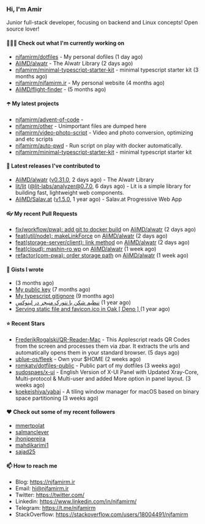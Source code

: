 ### Hi, I'm Amir

Junior full-stack developer, focusing on backend and Linux concepts!
Open source lover!

#### 👨🏻‍💻 Check out what I'm currently working on

- [njfamirm/dotfiles](https://github.com/njfamirm/dotfiles) - My personal dofiles (1 day ago)
- [AliMD/alwatr](https://github.com/AliMD/alwatr) - The Alwatr Library (2 days ago)
- [njfamirm/minimal-typescript-starter-kit](https://github.com/njfamirm/minimal-typescript-starter-kit) - minimal typescript starter kit (3 months ago)
- [njfamirm/njfamirm.ir](https://github.com/njfamirm/njfamirm.ir) - My personal website (4 months ago)
- [AliMD/flight-finder](https://github.com/AliMD/flight-finder) -  (5 months ago)

#### ☂️ My latest projects

- [njfamirm/advent-of-code](https://github.com/njfamirm/advent-of-code) - 
- [njfamirm/other](https://github.com/njfamirm/other) - Unimportant files are dumped here
- [njfamirm/video-photo-script](https://github.com/njfamirm/video-photo-script) - Video and photo conversion, optimizing and etc scripts
- [njfamirm/auto-pwd](https://github.com/njfamirm/auto-pwd) - Run script on play with docker automatically.
- [njfamirm/minimal-typescript-starter-kit](https://github.com/njfamirm/minimal-typescript-starter-kit) - minimal typescript starter kit

#### 🎉 Latest releases I've contributed to

- [AliMD/alwatr](https://github.com/AliMD/alwatr) ([v0.31.0](https://github.com/AliMD/alwatr/releases/tag/v0.31.0), 2 days ago) - The Alwatr Library
- [lit/lit](https://github.com/lit/lit) ([@lit-labs/analyzer@0.7.0](https://github.com/lit/lit/releases/tag/%40lit-labs/analyzer%400.7.0), 6 days ago) - Lit is a simple library for building fast, lightweight web components.
- [AliMD/Salav.at](https://github.com/AliMD/Salav.at) ([v1.5.0](https://github.com/AliMD/Salav.at/releases/tag/v1.5.0), 1 year ago) - Salav.at Progressive Web App

#### 👓 My recent Pull Requests

- [fix(workflow/pwa): add git to docker build](https://github.com/AliMD/alwatr/pull/1132) on [AliMD/alwatr](https://github.com/AliMD/alwatr) (2 days ago)
- [feat(util/node): makeLinkForce](https://github.com/AliMD/alwatr/pull/1128) on [AliMD/alwatr](https://github.com/AliMD/alwatr) (2 days ago)
- [feat(storage-server/client): link method](https://github.com/AliMD/alwatr/pull/1126) on [AliMD/alwatr](https://github.com/AliMD/alwatr) (2 days ago)
- [feat(cloud): mashin-ro wp](https://github.com/AliMD/alwatr/pull/1110) on [AliMD/alwatr](https://github.com/AliMD/alwatr) (1 week ago)
- [refactor(com-pwa): order storage path](https://github.com/AliMD/alwatr/pull/1109) on [AliMD/alwatr](https://github.com/AliMD/alwatr) (1 week ago)

#### 📓 Gists I wrote

- [](https://gist.github.com/022d07ecd84e69ad31ef0bcd32d86b59) (3 months ago)
- [My public key](https://gist.github.com/879f720c9ca74a0934ce571b7285ed34) (7 months ago)
- [My typescript gitignore](https://gist.github.com/6a40b1912daab3f91a02a7b53f3f76c3) (9 months ago)
- [تنظیم شکن با نتورک منیجر در لینوکس](https://gist.github.com/cc40c344e89bdcdf77085cbf1fc05162) (1 year ago)
- [Serving static file and favicon.ico in Oak [ Deno ] ](https://gist.github.com/9bcaca2b6a672e729c099193b4aafe9f) (1 year ago)

#### ⭐ Recent Stars

- [FrederikRogalski/QR-Reader-Mac](https://github.com/FrederikRogalski/QR-Reader-Mac) - This Applescript reads QR Codes from the screen and processes them via zbar. It extracts the urls and automatically opens them in your standard browser. (5 days ago)
- [ublue-os/fleek](https://github.com/ublue-os/fleek) - Own your $HOME (2 weeks ago)
- [romkatv/dotfiles-public](https://github.com/romkatv/dotfiles-public) - Public part of my dotfiles (3 weeks ago)
- [sudospaes/x-ui](https://github.com/sudospaes/x-ui) - English Version of X-UI Panel with Updated Xray-Core, Multi-protocol &amp; Multi-user and added More option in panel layout. (3 weeks ago)
- [koekeishiya/yabai](https://github.com/koekeishiya/yabai) - A tiling window manager for macOS based on binary space partitioning (3 weeks ago)

#### ♥️ Check out some of my recent followers

- [mmertpolat](https://github.com/mmertpolat)
- [salmanclever](https://github.com/salmanclever)
- [jhonipereira](https://github.com/jhonipereira)
- [mahdikarimi1](https://github.com/mahdikarimi1)
- [sajad25](https://github.com/sajad25)

#### 📫 How to reach me

- Blog: https://njfamirm.ir
- Email: hi@njfamirm.ir
- Twitter: https://twitter.com/
- Linkedin: https://www.linkedin.com/in/njfamirm/
- Telegram: https://t.me/njfamirm
- StackOverflow: https://stackoverflow.com/users/18004491/njfamirm
